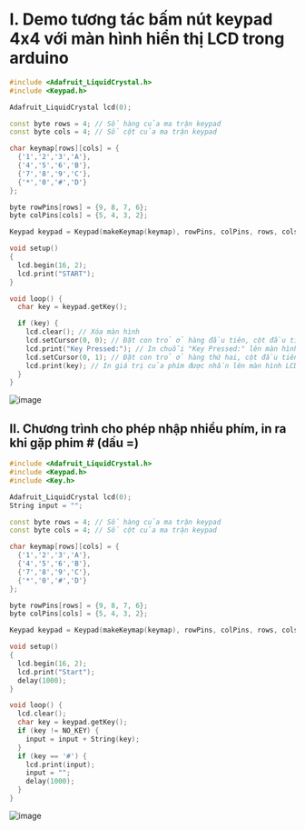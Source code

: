 # I. Demo tương tác bấm nút keypad 4x4 với màn hình hiển thị LCD trong arduino

```cpp
#include <Adafruit_LiquidCrystal.h>
#include <Keypad.h>

Adafruit_LiquidCrystal lcd(0);

const byte rows = 4; // Số hàng của ma trận keypad
const byte cols = 4; // Số cột của ma trận keypad

char keymap[rows][cols] = {
  {'1','2','3','A'},
  {'4','5','6','B'},
  {'7','8','9','C'},
  {'*','0','#','D'}
};

byte rowPins[rows] = {9, 8, 7, 6};
byte colPins[cols] = {5, 4, 3, 2};

Keypad keypad = Keypad(makeKeymap(keymap), rowPins, colPins, rows, cols);

void setup()
{
  lcd.begin(16, 2);
  lcd.print("START");
}

void loop() {
  char key = keypad.getKey();

  if (key) {
    lcd.clear(); // Xóa màn hình
    lcd.setCursor(0, 0); // Đặt con trỏ ở hàng đầu tiên, cột đầu tiên
    lcd.print("Key Pressed:"); // In chuỗi "Key Pressed:" lên màn hình LCD
    lcd.setCursor(0, 1); // Đặt con trỏ ở hàng thứ hai, cột đầu tiên
    lcd.print(key); // In giá trị của phím được nhấn lên màn hình LCD
  }
}
```

![image](https://github.com/lengochoahust/Project2/assets/114990730/7447622b-6b4a-4bd8-a675-4fdb437700d9)

## II. Chương trình cho phép nhập nhiều phím, in ra khi gặp phim # (dấu =)

```cpp
#include <Adafruit_LiquidCrystal.h>
#include <Keypad.h>
#include <Key.h>

Adafruit_LiquidCrystal lcd(0);
String input = "";

const byte rows = 4; // Số hàng của ma trận keypad
const byte cols = 4; // Số cột của ma trận keypad

char keymap[rows][cols] = {
  {'1','2','3','A'},
  {'4','5','6','B'},
  {'7','8','9','C'},
  {'*','0','#','D'}
};

byte rowPins[rows] = {9, 8, 7, 6};
byte colPins[cols] = {5, 4, 3, 2};

Keypad keypad = Keypad(makeKeymap(keymap), rowPins, colPins, rows, cols);

void setup()
{
  lcd.begin(16, 2);
  lcd.print("Start");
  delay(1000);
}

void loop() {
  lcd.clear();
  char key = keypad.getKey();
  if (key != NO_KEY) {
    input = input + String(key);
  }
  if (key == '#') {
    lcd.print(input);
    input = "";
    delay(1000);
  }
}
```

![image](https://github.com/lengochoahust/Project2/assets/114990730/5e29695e-d0c5-4abe-811d-e8cba57a37c3)


